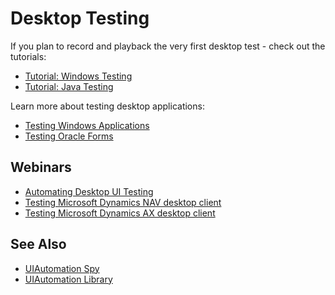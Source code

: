 # Desktop Testing

If you plan to record and playback the very first desktop test - check out the tutorials:

- [Tutorial: Windows Testing](/Guide/twodialogs_sample/)
- [Tutorial: Java Testing](Guide/tutorial_java_testing.md)

Learn more about testing desktop applications:

- [Testing Windows Applications](/Guide/windows_applications/)
- [Testing Oracle Forms](Guide/oracleforms_testing.md)

## Webinars

- [Automating Desktop UI Testing](https://youtu.be/eDJx55s_UVE)
- [Testing Microsoft Dynamics NAV desktop client](https://youtu.be/ZBRBdNnFl-0)
- [Testing Microsoft Dynamics AX desktop client](https://youtu.be/aIh8sMTkQ18)

## See Also

- [UIAutomation Spy](/Guide/object_spy_uiautomation/)
- [UIAutomation Library](/Libraries/ses_lib_uiautomation/)